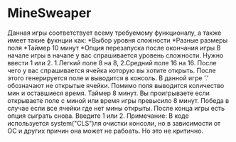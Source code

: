 # MineSweaper
Данная игры соответствует всему требуемому функционалу, а также имеет такие фукнции как:
*Выбор уровня сложности
*Разные размеры поля
*Таймер 10 минут
*Опция перезапуска после окончания игры
В начале игры в начале у вас спрашивается уровень сложности. Нужно ввести 1 или 2. 1.Легкий поле 8 на 8, 2.Средний поле 16 на 16. После чего у вас спрашивается ячейка которую вы хотите открыть. После этого генерируется поле и выводится в консоль. В данной игре '.' обозначают не открытые ячейки. Помимо поля выводится количество мин и оставшиеся время. Таймер 8 минут. Вы проигрываете если открываете поле с миной или время игры превысило 8 минут. Победа в случае если все ячейки где нет мины открыты. После конца игры есть опция сыграть снова. Введите 1 или 2. Примечание: В коде используется system("CLS")ля очистки консоли, но в зависимости от ОС и других причин она может не рабоать. Но это не критично. 
